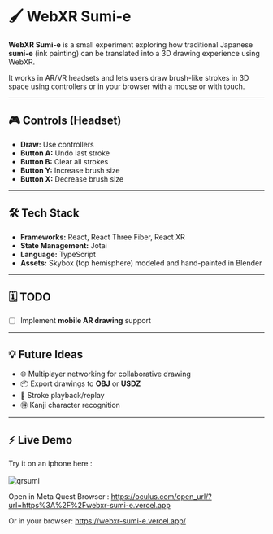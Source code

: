 # 🖌️ WebXR Sumi-e

**WebXR Sumi-e** is a small experiment exploring how traditional Japanese **sumi-e** (ink painting) can be translated into a 3D drawing experience using WebXR.

It works in AR/VR headsets and lets users draw brush-like strokes in 3D space using controllers or in your browser with a mouse or with touch.

---

## 🎮 Controls (Headset)

- **Draw:** Use controllers  
- **Button A:** Undo last stroke  
- **Button B:** Clear all strokes  
- **Button Y:** Increase brush size  
- **Button X:** Decrease brush size  

---

## 🛠️ Tech Stack

- **Frameworks:** React, React Three Fiber, React XR  
- **State Management:** Jotai  
- **Language:** TypeScript  
- **Assets:** Skybox (top hemisphere) modeled and hand-painted in Blender  

---

## 🗓️ TODO

- [ ] Implement **mobile AR drawing** support  

---

## 💡 Future Ideas

- 🌐 Multiplayer networking for collaborative drawing  
- 📦 Export drawings to **OBJ** or **USDZ**  
- 🔁 Stroke playback/replay  
- 🉐 Kanji character recognition  

---

## ⚡ Live Demo

Try it on an iphone here : <br><br>
![qrsumi](https://github.com/user-attachments/assets/429f5f3d-3182-4b72-ba22-6de0e0817e67)

Open in Meta Quest Browser :
https://oculus.com/open_url/?url=https%3A%2F%2Fwebxr-sumi-e.vercel.app

Or in your browser:
https://webxr-sumi-e.vercel.app/





